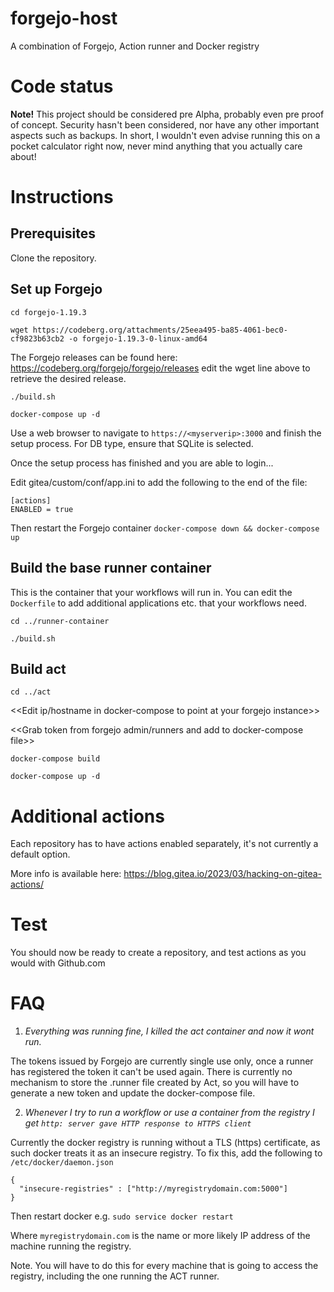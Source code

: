 # forgejo-host

A combination of Forgejo, Action runner and Docker registry

# Code status
**Note!** This project should be considered pre Alpha, probably even pre proof of concept. Security hasn't been considered, nor have any other important aspects such as backups. In short, I wouldn't even advise running this on a pocket calculator right now, never mind anything that you actually care about!

# Instructions
## Prerequisites
Clone the repository.

## Set up Forgejo
`cd forgejo-1.19.3`

`wget https://codeberg.org/attachments/25eea495-ba85-4061-bec0-cf9823b63cb2 -o forgejo-1.19.3-0-linux-amd64`

The Forgejo releases can be found here: https://codeberg.org/forgejo/forgejo/releases edit the wget line above to retrieve the desired release.

`./build.sh`

`docker-compose up -d`

Use a web browser to navigate to `https://<myserverip>:3000` and finish the setup process. For DB type, ensure that SQLite is selected.

Once the setup process has finished and you are able to login...

Edit gitea/custom/conf/app.ini to add the following to the end of the file:
```
[actions]
ENABLED = true
```
Then restart the Forgejo container `docker-compose down && docker-compose up`

## Build the base runner container

This is the container that your workflows will run in. You can edit the `Dockerfile` to add additional applications etc. that your workflows need.

`cd ../runner-container`

`./build.sh`

## Build act
`cd ../act`

<<Edit ip/hostname in docker-compose to point at your forgejo instance>>

<<Grab token from forgejo admin/runners and add to  docker-compose file>>

`docker-compose build`

`docker-compose up -d`

# Additional actions

Each repository has to have actions enabled separately, it's not currently a default option.

More info is available here: https://blog.gitea.io/2023/03/hacking-on-gitea-actions/

# Test
You should now be ready to create a repository, and test actions as you would with Github.com

# FAQ
1. *Everything was running fine, I killed the act container and now it wont run.*

The tokens issued by Forgejo are currently single use only, once a runner has registered the token it can't be used again. There is currently no mechanism to store the .runner file created by Act, so you will have to generate a new token and update the docker-compose file.

2. *Whenever I try to run a workflow or use a container from the registry I get `http: server gave HTTP response to HTTPS client`*

Currently the docker registry is running without a TLS (https) certificate, as such docker treats it as an insecure registry. To fix this, add the following to `/etc/docker/daemon.json`
```
{
  "insecure-registries" : ["http://myregistrydomain.com:5000"]
}
```
Then restart docker e.g. `sudo service docker restart`

Where `myregistrydomain.com` is the name or more likely IP address of the machine running the registry.

Note. You will have to do this for every machine that is going to access the registry, including the one running the ACT runner.
